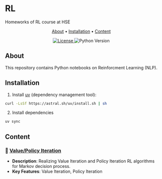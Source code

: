 # RL
Homeworks of RL course at HSE

<p align="center">
  <a href="#about">About</a> •
  <a href="#installation">Installation</a> •
  <a href="#content">Content</a>
</p>

<div align="center">
  <a href="/LICENSE">
    <img src="https://img.shields.io/badge/license-MIT-blue.svg" alt="License">
  </a>
  <img src="https://img.shields.io/badge/python-3.8%2B-blue" alt="Python Version">
</div>

## About

This repository contains Python notebooks on Reinforcment Learning (NLP).

## Installation

1. Install [uv](https://docs.astral.sh/uv/#highlights) (dependency management tool):
```bash
curl -LsSf https://astral.sh/uv/install.sh | sh
```
2. Install dependencies
```bash
uv sync
```

## Content
<!-- (TEMPLATE)
### 📁 [Project Name](/path/to/directory)
- **Description**: Brief project summary (1-2 sentences)
- **Technologies**: Main technologies/libraries used
- **Key Features**: Core functionality or implemented methods -->

### 📁 [Value/Policy Iteration](./ppo-dpo/ppo_dpo.ipynb)
- **Description**: Realizing Value Iteration and Policy Iteration RL algorithms for Markov decision process.
- **Key Features**: Value Iteration, Policy Iteration

<!-- ### 📁 [GPT like transformer with Mixture of Experts](./gpt-moe/gpt_moe.ipynb)
- **Description**: Implementation GPT-like model with Mixture-of-Experts and Grouped Query Attention.
- **Technologies**: PyTorch
- **Key Features**: GPT transformer, Mixture of Experts (simple variant), Grouped Query Attention

### 📁 [Word2Vec](./word2vec/word2vec.ipynb)
- **Description**: Implementation Word2Vec embedding algorithm with subsampling and negative sampling.
- **Technologies**: PyTorch
- **Key Features**: Word2Vec -->
